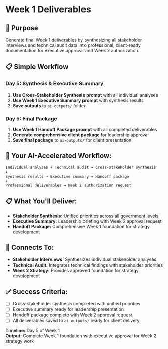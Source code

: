 # Week 1 Deliverables

## 🎯 Purpose
Generate final Week 1 deliverables by synthesizing all stakeholder interviews and technical audit data into professional, client-ready documentation for executive approval and Week 2 authorization.

## 📋 Simple Workflow

### Day 5: Synthesis & Executive Summary
1. **Use Cross-Stakeholder Synthesis prompt** with all individual analyses
2. **Use Week 1 Executive Summary prompt** with synthesis results
3. **Save outputs** to `ai-outputs/` folder

### Day 5: Final Package
1. **Use Week 1 Handoff Package prompt** with all completed deliverables
2. **Generate comprehensive client package** for leadership approval
3. **Save final package** to `ai-outputs/` for client presentation

## 🎯 Your AI-Accelerated Workflow:
```
Individual analyses + Technical audit → Cross-stakeholder synthesis
↓
Synthesis results → Executive summary + Handoff package
↓
Professional deliverables → Week 2 authorization request
```

## 📋 What You'll Deliver:
- **Stakeholder Synthesis:** Unified priorities across all government levels
- **Executive Summary:** Leadership briefing with Week 2 approval request  
- **Handoff Package:** Comprehensive Week 1 foundation for strategy development

## 🔗 Connects To:
- **Stakeholder Interviews:** Synthesizes individual stakeholder analyses
- **Technical Audit:** Integrates technical findings with stakeholder priorities
- **Week 2 Strategy:** Provides approved foundation for strategy development

## ✅ Success Criteria:
- [ ] Cross-stakeholder synthesis completed with unified priorities
- [ ] Executive summary ready for leadership presentation
- [ ] Handoff package complete with Week 2 approval request
- [ ] All deliverables saved to `ai-outputs/` ready for client delivery

**Timeline:** Day 5 of Week 1  
**Output:** Complete Week 1 foundation with executive approval for Week 2 strategy work
